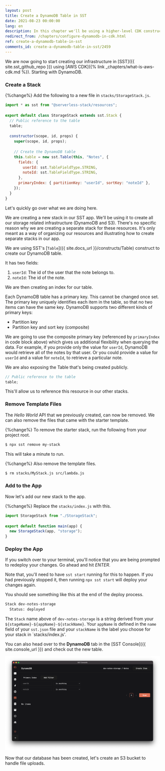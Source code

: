 ```yaml
---
layout: post
title: Create a DynamoDB Table in SST
date: 2021-08-23 00:00:00
lang: en
description: In this chapter we'll be using a higher-level CDK construct to configure a DynamoDB table in our SST app.
redirect_from: /chapters/configure-dynamodb-in-cdk.html
ref: create-a-dynamodb-table-in-sst
comments_id: create-a-dynamodb-table-in-sst/2459
---
```


We are now going to start creating our infrastructure in [SST]({{ site.sst_github_repo }}) using [AWS CDK]({% link _chapters/what-is-aws-cdk.md %}). Starting with DynamoDB.

### Create a Stack

{%change%} Add the following to a new file in `stacks/StorageStack.js`.

``` js
import * as sst from "@serverless-stack/resources";

export default class StorageStack extends sst.Stack {
  // Public reference to the table
  table;

  constructor(scope, id, props) {
    super(scope, id, props);

    // Create the DynamoDB table
    this.table = new sst.Table(this, "Notes", {
      fields: {
        userId: sst.TableFieldType.STRING,
        noteId: sst.TableFieldType.STRING,
      },
      primaryIndex: { partitionKey: "userId", sortKey: "noteId" },
    });
  }
}
```

Let's quickly go over what we are doing here.

We are creating a new stack in our SST app. We'll be using it to create all our storage related infrastructure (DynamoDB and S3). There's no specific reason why we are creating a separate stack for these resources. It's only meant as a way of organizing our resources and illustrating how to create separate stacks in our app.

We are using SST's [`Table`]({{ site.docs_url }}/constructs/Table) construct to create our DynamoDB table.

It has two fields:
1. `userId`: The id of the user that the note belongs to.
2. `noteId`: The id of the note.

We are then creating an index for our table.

Each DynamoDB table has a primary key. This cannot be changed once set. The primary key uniquely identifies each item in the table, so that no two items can have the same key. DynamoDB supports two different kinds of primary keys:

* Partition key
* Partition key and sort key (composite)

We are going to use the composite primary key (referenced by `primaryIndex` in code block above) which gives us additional flexibility when querying the data. For example, if you provide only the value for `userId`, DynamoDB would retrieve all of the notes by that user. Or you could provide a value for `userId` and a value for `noteId`, to retrieve a particular note.

We are also exposing the Table that's being created publicly.

``` js
// Public reference to the table
table;
```

This'll allow us to reference this resource in our other stacks.

### Remove Template Files

The _Hello World_ API that we previously created, can now be removed. We can also remove the files that came with the starter template.

{%change%} To remove the starter stack, run the following from your project root.

``` bash
$ npx sst remove my-stack
```

This will take a minute to run.

{%change%} Also remove the template files.

``` bash
$ rm stacks/MyStack.js src/lambda.js
```

### Add to the App

Now let's add our new stack to the app.

{%change%} Replace the `stacks/index.js` with this.

``` js
import StorageStack from "./StorageStack";

export default function main(app) {
  new StorageStack(app, "storage");
}
```

### Deploy the App

If you switch over to your terminal, you'll notice that you are being prompted to redeploy your changes. Go ahead and hit _ENTER_.

Note that, you'll need to have `sst start` running for this to happen. If you had previously stopped it, then running `npx sst start` will deploy your changes again.

You should see something like this at the end of the deploy process.

``` bash
Stack dev-notes-storage
  Status: deployed
```

The `Stack` name above of `dev-notes-storage` is a string derived from your `${stageName}-${appName}-${stackName}`. Your `appName` is defined in the `name` field of your `sst.json` file and your `stackName` is the label you choose for your stack in `stacks/index.js'.

You can also head over to the **DynamoDB** tab in the [SST Console]({{ site.console_url }}) and check out the new table.

![SST Console DynamoDB tab](/assets/part2/sst-console-dynamodb-tab.png)

Now that our database has been created, let's create an S3 bucket to handle file uploads.

